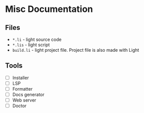 # Misc Documentation

## Files

- `*.li` - light source code
- `*.lis` - light script
- `build.li` - light project file. Project file is also made with Light

## Tools

- [ ] Installer
- [ ] LSP
- [ ] Formatter
- [ ] Docs generator
- [ ] Web server
- [ ] Doctor
